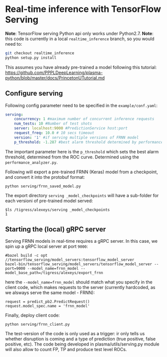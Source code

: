 # Real-time inference with TensorFlow Serving

**Note**: TensorFlow serving Python api only works under Python2.7.
**Note**: this code is currently in a local `realtime_inference` branch, so you would need to:
```bash
git checkout realtime_inference
python setup.py install
```

This assumes you have already pre-trained a model following this tutorial:
https://github.com/PPPLDeepLearning/plasma-python/blob/master/docs/PrincetonUTutorial.md

## Configure serving

Following config parameter need to be specified in the `example/conf.yaml`:

```yaml
serving:
    concurrency: 1 #maximum number of concurrent inference requests
    num_tests: 10 #Number of test shots
    server: localhost:9000 #PredictionService host:port
    request_freq: 10.0 # 10 secs timeout
    version: '1' #if serving multiple versions of FRNN model
    p_threshold: -1.287 #best alarm threshold determined by performance analyzer
```

The important parameter here is the `p_threshold` which sets the best alarm threshold, determined from the ROC curve. Determined using the `performance_analyzer.py`.

Following will export a pre-trained FRNN (Keras) model from a checkpoint, and convert it into the protobuf format:
```
python serving/frnn_saved_model.py
```

The export directory `serving _model_checkpoints` will have a sub-folder for each versioni of pre-trained model served:
```
$ls /tigress/alexeys/serving _model_checkpoints
1
```

## Starting the (local) gRPC server 

Serving FRNN models in real-time requires a gRPC server. In this case, we spin up a gRPC local server at port `9000`:
```
#bazel build -c opt //tensorflow_serving/model_servers:tensorflow_model_server
bazel-bin/tensorflow_serving/model_servers/tensorflow_model_server --port=9000 --model_name=frnn_model --model_base_path=/tigress/alexeys/export_frnn
```

here the `--model_name=frnn_model` should match what you specify in the client code, which makes requests to the server (currently hardcoded, as we alsways serve the same model - FRNN):
```
request = predict_pb2.PredictRequest()
request.model_spec.name = 'frnn_model'
```

Finally, deploy client code:
```
python serving/frnn_client.py
```

The test-version of the code is only used as a trigger: ir only tells us whether disruption is coming and a type of prediction (true positive, false positive, etc). The code being developed in plasma/utils/serving.py module will also allow to count FP, TP and produce test level ROCs.
